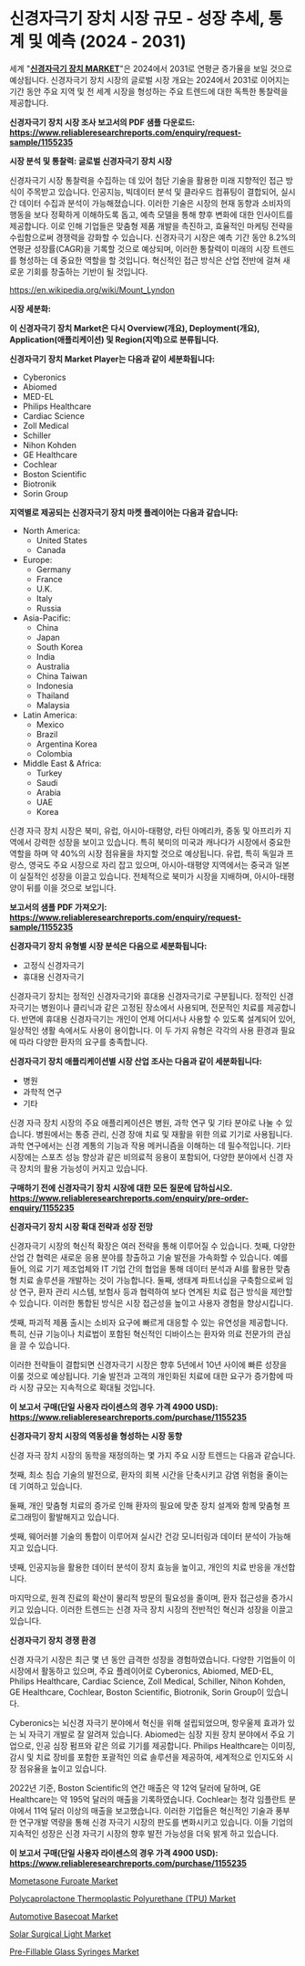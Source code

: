 <p><h1>신경자극기 장치 시장 규모 - 성장 추세, 통계 및 예측 (2024 - 2031)</h1></p><p>세계 "<strong><a href="https://www.reliableresearchreports.com/neurostimulator-device-r1155235?utm_campaign=106&utm_medium=8&utm_source=Github&utm_content=ia&utm_term=10112024&utm_id=neurostimulator-device">신경자극기 장치 MARKET</a></strong>"은 2024에서 2031로 연평균 증가율을 보일 것으로 예상됩니다. 신경자극기 장치 시장의 글로벌 시장 개요는 2024에서 2031로 이어지는 기간 동안 주요 지역 및 전 세계 시장을 형성하는 주요 트렌드에 대한 독특한 통찰력을 제공합니다.</p>
<p><strong>신경자극기 장치 시장 조사 보고서의 PDF 샘플 다운로드: <a href="https://www.reliableresearchreports.com/enquiry/request-sample/1155235?utm_campaign=106&utm_medium=8&utm_source=Github&utm_content=ia&utm_term=10112024&utm_id=neurostimulator-device">https://www.reliableresearchreports.com/enquiry/request-sample/1155235</a></strong></p>
<p><strong>시장 분석 및 통찰력: 글로벌 신경자극기 장치 시장</strong></p>
<p><p>신경자극기 시장 통찰력을 수집하는 데 있어 첨단 기술을 활용한 미래 지향적인 접근 방식이 주목받고 있습니다. 인공지능, 빅데이터 분석 및 클라우드 컴퓨팅이 결합되어, 실시간 데이터 수집과 분석이 가능해졌습니다. 이러한 기술은 시장의 현재 동향과 소비자의 행동을 보다 정확하게 이해하도록 돕고, 예측 모델을 통해 향후 변화에 대한 인사이트를 제공합니다. 이로 인해 기업들은 맞춤형 제품 개발을 촉진하고, 효율적인 마케팅 전략을 수립함으로써 경쟁력을 강화할 수 있습니다. 신경자극기 시장은 예측 기간 동안 8.2%의 연평균 성장률(CAGR)을 기록할 것으로 예상되며, 이러한 통찰력이 미래의 시장 트렌드를 형성하는 데 중요한 역할을 할 것입니다. 혁신적인 접근 방식은 산업 전반에 걸쳐 새로운 기회를 창출하는 기반이 될 것입니다.</p></p>
<p><a href="%7CAUTHORITHY_DOMAIN_URL%7C?utm_campaign=106&utm_medium=8&utm_source=Github&utm_content=ia&utm_term=10112024&utm_id=neurostimulator-device">https://en.wikipedia.org/wiki/Mount_Lyndon</a></p>
<p><strong>시장 세분화:</strong></p>
<p><strong>이 신경자극기 장치 Market은 다시 Overview(개요), Deployment(개요), Application(애플리케이션) 및 Region(지역)으로 분류됩니다.</strong></p>
<p><strong>신경자극기 장치 Market Player는 다음과 같이 세분화됩니다:</strong></p>
<p><ul><li>Cyberonics</li><li>Abiomed</li><li>MED-EL</li><li>Philips Healthcare</li><li>Cardiac Science</li><li>Zoll Medical</li><li>Schiller</li><li>Nihon Kohden</li><li>GE Healthcare</li><li>Cochlear</li><li>Boston Scientific</li><li>Biotronik</li><li>Sorin Group</li></ul></p>
<p><strong>지역별로 제공되는 신경자극기 장치 마켓 플레이어는 다음과 같습니다:</strong></p>
<p><ul>
    <li>
        North America:
        <ul>
            <li>United States</li>
            <li>Canada</li>
        </ul>
    </li>
    <li>
        Europe:
        <ul>
            <li>Germany</li>
            <li>France</li>
            <li>U.K.</li>
            <li>Italy</li>
            <li>Russia</li>
        </ul>
    </li>
    <li>
        Asia-Pacific:
        <ul>
            <li>China</li>
            <li>Japan</li>
            <li>South Korea</li>
            <li>India</li>
            <li>Australia</li>
            <li>China Taiwan</li>
            <li>Indonesia</li>
            <li>Thailand</li>
            <li>Malaysia</li>
        </ul>
    </li>
    <li>
        Latin America:
        <ul>
            <li>Mexico</li>
            <li>Brazil</li>
            <li>Argentina Korea</li>
            <li>Colombia</li>
        </ul>
    </li>
    <li>
        Middle East & Africa:
        <ul>
            <li>Turkey</li>
            <li>Saudi</li>
            <li>Arabia</li>
            <li>UAE</li>
            <li>Korea</li>
        </ul>
    </li>
    </ul></p>
<p><p>신경 자극 장치 시장은 북미, 유럽, 아시아-태평양, 라틴 아메리카, 중동 및 아프리카 지역에서 강력한 성장을 보이고 있습니다. 특히 북미의 미국과 캐나다가 시장에서 중요한 역할을 하며 약 40%의 시장 점유율을 차지할 것으로 예상됩니다. 유럽, 특히 독일과 프랑스, 영국도 주요 시장으로 자리 잡고 있으며, 아시아-태평양 지역에서는 중국과 일본이 실질적인 성장을 이끌고 있습니다. 전체적으로 북미가 시장을 지배하며, 아시아-태평양이 뒤를 이을 것으로 보입니다.</p></p>
<p><strong>보고서의 샘플 PDF 가져오기: <a href="https://www.reliableresearchreports.com/enquiry/request-sample/1155235?utm_campaign=106&utm_medium=8&utm_source=Github&utm_content=ia&utm_term=10112024&utm_id=neurostimulator-device">https://www.reliableresearchreports.com/enquiry/request-sample/1155235</a></strong></p>
<p><strong>신경자극기 장치 유형별 시장 분석은 다음으로 세분화됩니다:</strong></p>
<p><ul><li>고정식 신경자극기</li><li>휴대용 신경자극기</li></ul></p>
<p><p>신경자극기 장치는 정적인 신경자극기와 휴대용 신경자극기로 구분됩니다. 정적인 신경자극기는 병원이나 클리닉과 같은 고정된 장소에서 사용되며, 전문적인 치료를 제공합니다. 반면에 휴대용 신경자극기는 개인이 언제 어디서나 사용할 수 있도록 설계되어 있어, 일상적인 생활 속에서도 사용이 용이합니다. 이 두 가지 유형은 각각의 사용 환경과 필요에 따라 다양한 환자의 요구를 충족합니다.</p></p>
<p><strong>신경자극기 장치 애플리케이션별 시장 산업 조사는 다음과 같이 세분화됩니다:</strong></p>
<p><ul><li>병원</li><li>과학적 연구</li><li>기타</li></ul></p>
<p><p>신경 자극 장치 시장의 주요 애플리케이션은 병원, 과학 연구 및 기타 분야로 나눌 수 있습니다. 병원에서는 통증 관리, 신경 장애 치료 및 재활을 위한 의료 기기로 사용됩니다. 과학 연구에서는 신경 계통의 기능과 작용 메커니즘을 이해하는 데 필수적입니다. 기타 시장에는 스포츠 성능 향상과 같은 비의료적 응용이 포함되어, 다양한 분야에서 신경 자극 장치의 활용 가능성이 커지고 있습니다.</p></p>
<p><strong>구매하기 전에 신경자극기 장치 시장에 대한 모든 질문에 답하십시오. <a href="https://www.reliableresearchreports.com/enquiry/pre-order-enquiry/1155235?utm_campaign=106&utm_medium=8&utm_source=Github&utm_content=ia&utm_term=10112024&utm_id=neurostimulator-device">https://www.reliableresearchreports.com/enquiry/pre-order-enquiry/1155235</a></strong></p>
<p><strong>신경자극기 장치 시장 확대 전략과 성장 전망</strong></p>
<p><p>신경자극기 시장의 혁신적 확장은 여러 전략을 통해 이루어질 수 있습니다. 첫째, 다양한 산업 간 협력은 새로운 응용 분야를 창출하고 기술 발전을 가속화할 수 있습니다. 예를 들어, 의료 기기 제조업체와 IT 기업 간의 협업을 통해 데이터 분석과 AI를 활용한 맞춤형 치료 솔루션을 개발하는 것이 가능합니다. 둘째, 생태계 파트너십을 구축함으로써 임상 연구, 환자 관리 시스템, 보험사 등과 협력하여 보다 연계된 치료 접근 방식을 제안할 수 있습니다. 이러한 통합된 방식은 시장 접근성을 높이고 사용자 경험을 향상시킵니다.</p><p>셋째, 파괴적 제품 출시는 소비자 요구에 빠르게 대응할 수 있는 유연성을 제공합니다. 특히, 신규 기능이나 치료법이 포함된 혁신적인 디바이스는 환자와 의료 전문가의 관심을 끌 수 있습니다. </p><p>이러한 전략들이 결합되면 신경자극기 시장은 향후 5년에서 10년 사이에 빠른 성장을 이룰 것으로 예상됩니다. 기술 발전과 고객의 개인화된 치료에 대한 요구가 증가함에 따라 시장 규모는 지속적으로 확대될 것입니다.</p></p>
<p><strong>이 보고서 구매(단일 사용자 라이센스의 경우 가격 4900 USD): <a href="https://www.reliableresearchreports.com/purchase/1155235?utm_campaign=106&utm_medium=8&utm_source=Github&utm_content=ia&utm_term=10112024&utm_id=neurostimulator-device">https://www.reliableresearchreports.com/purchase/1155235</a></strong></p>
<p><strong>신경자극기 장치 시장의 역동성을 형성하는 시장 동향</strong></p>
<p><p>신경 자극 장치 시장의 동학을 재정의하는 몇 가지 주요 시장 트렌드는 다음과 같습니다. </p><p>첫째, 최소 침습 기술의 발전으로, 환자의 회복 시간을 단축시키고 감염 위험을 줄이는 데 기여하고 있습니다. </p><p>둘째, 개인 맞춤형 치료의 증가로 인해 환자의 필요에 맞춘 장치 설계와 함께 맞춤형 프로그래밍이 활발해지고 있습니다. </p><p>셋째, 웨어러블 기술의 통합이 이루어져 실시간 건강 모니터링과 데이터 분석이 가능해지고 있습니다. </p><p>넷째, 인공지능을 활용한 데이터 분석이 장치 효능을 높이고, 개인의 치료 반응을 개선합니다. </p><p>마지막으로, 원격 진료의 확산이 물리적 방문의 필요성을 줄이며, 환자 접근성을 증가시키고 있습니다. 이러한 트렌드는 신경 자극 장치 시장의 전반적인 혁신과 성장을 이끌고 있습니다.</p></p>
<p><strong>신경자극기 장치 경쟁 환경</strong></p>
<p><p>신경 자극기 시장은 최근 몇 년 동안 급격한 성장을 경험하였습니다. 다양한 기업들이 이 시장에서 활동하고 있으며, 주요 플레이어로 Cyberonics, Abiomed, MED-EL, Philips Healthcare, Cardiac Science, Zoll Medical, Schiller, Nihon Kohden, GE Healthcare, Cochlear, Boston Scientific, Biotronik, Sorin Group이 있습니다.</p><p>Cyberonics는 뇌신경 자극기 분야에서 혁신을 위해 설립되었으며, 항우울제 효과가 있는 뇌 자극기 개발로 잘 알려져 있습니다. Abiomed는 심장 지원 장치 분야에서 주요 기업으로, 인공 심장 펌프와 같은 의료 기기를 제공합니다. Philips Healthcare는 이미징, 감시 및 치료 장비를 포함한 포괄적인 의료 솔루션을 제공하여, 세계적으로 인지도와 시장 점유율을 높이고 있습니다.</p><p>2022년 기준, Boston Scientific의 연간 매출은 약 12억 달러에 달하며, GE Healthcare는 약 195억 달러의 매출을 기록하였습니다. Cochlear는 청각 임플란트 분야에서 11억 달러 이상의 매출을 보고했습니다. 이러한 기업들은 혁신적인 기술과 풍부한 연구개발 역량을 통해 신경 자극기 시장의 판도를 변화시키고 있습니다. 이들 기업의 지속적인 성장은 신경 자극기 시장의 향후 발전 가능성을 더욱 밝게 하고 있습니다.</p></p>
<p><strong>이 보고서 구매(단일 사용자 라이센스의 경우 가격 4900 USD): <a href="https://www.reliableresearchreports.com/purchase/1155235?utm_campaign=106&utm_medium=8&utm_source=Github&utm_content=ia&utm_term=10112024&utm_id=neurostimulator-device">https://www.reliableresearchreports.com/purchase/1155235</a></strong></p>
<p><p><a href="https://github.com/aiko92han/Market-Research-Report-List-1/blob/main/mometasone-furoate-market.md?utm_campaign=106&utm_medium=8&utm_source=Github&utm_content=ia&utm_term=10112024&utm_id=neurostimulator-device">Mometasone Furoate Market</a></p><p><a href="https://www.linkedin.com/pulse/polycaprolactone-thermoplastic-polyurethane-tpu-market-oczec?utm_campaign=106&utm_medium=8&utm_source=Github&utm_content=ia&utm_term=10112024&utm_id=neurostimulator-device">Polycaprolactone Thermoplastic Polyurethane (TPU) Market</a></p><p><a href="https://www.linkedin.com/pulse/opportunities-challenges-automotive-basecoat-market-strategic-bfixc?utm_campaign=106&utm_medium=8&utm_source=Github&utm_content=ia&utm_term=10112024&utm_id=neurostimulator-device">Automotive Basecoat Market</a></p><p><a href="https://issuu.com/reportprime-2/docs/solar-surgical-light-market-size-20_6666ef9b13fa90?utm_campaign=106&utm_medium=8&utm_source=Github&utm_content=ia&utm_term=10112024&utm_id=neurostimulator-device">Solar Surgical Light Market</a></p><p><a href="https://issuu.com/reportprime-2/docs/pre-fillable-glass-syringes-market-_610a8bd16aa35e?utm_campaign=106&utm_medium=8&utm_source=Github&utm_content=ia&utm_term=10112024&utm_id=neurostimulator-device">Pre-Fillable Glass Syringes Market</a></p></p>